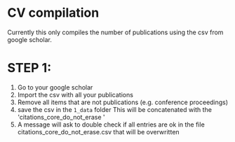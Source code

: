 
# CV compilation

Currently this only compiles the number of publications using the csv from google scholar. 


# STEP 1: 
1. Go to your google scholar
2. Import the csv with all your publications
3. Remove all items that are not publications (e.g. conference proceedings)
4. save the csv in the `1_data` folder
This will be concatenated with the 'citations_core_do_not_erase '
5. A message will ask to double check if all entries are ok in the file citations_core_do_not_erase.csv that will be overwritten